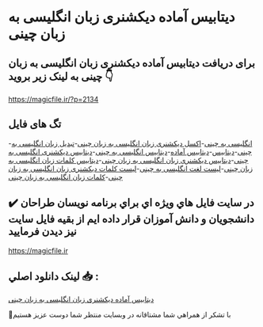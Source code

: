 # دیتابیس آماده دیکشنری زبان انگلیسی به زبان چینی

## برای دریافت دیتابیس آماده دیکشنری زبان انگلیسی به زبان چینی به لینک زیر بروید 👇

https://magicfile.ir/?p=2134

## تگ های فایل

-[انگلیسی به چینی](https://magicfile.ir/product/%d8%af%db%8c%d8%aa%d8%a7%d8%a8%db%8c%d8%b3-%d8%a2%d9%85%d8%a7%d8%af%d9%87-%d8%af%db%8c%da%a9%d8%b4%d9%86%d8%b1%db%8c-%d8%b2%d8%a8%d8%a7%d9%86-%d8%a7%d9%86%da%af%d9%84%db%8c%d8%b3%db%8c-%d8%a8%d9%87-%d8%b2%d8%a8%d8%a7%d9%86-%da%86%db%8c%d9%86%db%8c/)-[اکسل دیکشنری زبان انگلیسی به زبان چینی](https://magicfile.ir/product/%d8%af%db%8c%d8%aa%d8%a7%d8%a8%db%8c%d8%b3-%d8%a2%d9%85%d8%a7%d8%af%d9%87-%d8%af%db%8c%da%a9%d8%b4%d9%86%d8%b1%db%8c-%d8%b2%d8%a8%d8%a7%d9%86-%d8%a7%d9%86%da%af%d9%84%db%8c%d8%b3%db%8c-%d8%a8%d9%87-%d8%b2%d8%a8%d8%a7%d9%86-%da%86%db%8c%d9%86%db%8c/)-[تبدیل زبان انگلیسی به چینی](https://magicfile.ir/product/%d8%af%db%8c%d8%aa%d8%a7%d8%a8%db%8c%d8%b3-%d8%a2%d9%85%d8%a7%d8%af%d9%87-%d8%af%db%8c%da%a9%d8%b4%d9%86%d8%b1%db%8c-%d8%b2%d8%a8%d8%a7%d9%86-%d8%a7%d9%86%da%af%d9%84%db%8c%d8%b3%db%8c-%d8%a8%d9%87-%d8%b2%d8%a8%d8%a7%d9%86-%da%86%db%8c%d9%86%db%8c/)-[دیتابیس](https://magicfile.ir/product/%d8%af%db%8c%d8%aa%d8%a7%d8%a8%db%8c%d8%b3-%d8%a2%d9%85%d8%a7%d8%af%d9%87-%d8%af%db%8c%da%a9%d8%b4%d9%86%d8%b1%db%8c-%d8%b2%d8%a8%d8%a7%d9%86-%d8%a7%d9%86%da%af%d9%84%db%8c%d8%b3%db%8c-%d8%a8%d9%87-%d8%b2%d8%a8%d8%a7%d9%86-%da%86%db%8c%d9%86%db%8c/)-[دیتابیس آماده](https://magicfile.ir/product/%d8%af%db%8c%d8%aa%d8%a7%d8%a8%db%8c%d8%b3-%d8%a2%d9%85%d8%a7%d8%af%d9%87-%d8%af%db%8c%da%a9%d8%b4%d9%86%d8%b1%db%8c-%d8%b2%d8%a8%d8%a7%d9%86-%d8%a7%d9%86%da%af%d9%84%db%8c%d8%b3%db%8c-%d8%a8%d9%87-%d8%b2%d8%a8%d8%a7%d9%86-%da%86%db%8c%d9%86%db%8c/)-[دیتابیس انگلیسی به چینی](https://magicfile.ir/product/%d8%af%db%8c%d8%aa%d8%a7%d8%a8%db%8c%d8%b3-%d8%a2%d9%85%d8%a7%d8%af%d9%87-%d8%af%db%8c%da%a9%d8%b4%d9%86%d8%b1%db%8c-%d8%b2%d8%a8%d8%a7%d9%86-%d8%a7%d9%86%da%af%d9%84%db%8c%d8%b3%db%8c-%d8%a8%d9%87-%d8%b2%d8%a8%d8%a7%d9%86-%da%86%db%8c%d9%86%db%8c/)-[دیتابیس دیکشنری انگلیسی به چینی](https://magicfile.ir/product/%d8%af%db%8c%d8%aa%d8%a7%d8%a8%db%8c%d8%b3-%d8%a2%d9%85%d8%a7%d8%af%d9%87-%d8%af%db%8c%da%a9%d8%b4%d9%86%d8%b1%db%8c-%d8%b2%d8%a8%d8%a7%d9%86-%d8%a7%d9%86%da%af%d9%84%db%8c%d8%b3%db%8c-%d8%a8%d9%87-%d8%b2%d8%a8%d8%a7%d9%86-%da%86%db%8c%d9%86%db%8c/)-[دیتابیس دیکشنری زبان انگلیسی به زبان چینی](https://magicfile.ir/product/%d8%af%db%8c%d8%aa%d8%a7%d8%a8%db%8c%d8%b3-%d8%a2%d9%85%d8%a7%d8%af%d9%87-%d8%af%db%8c%da%a9%d8%b4%d9%86%d8%b1%db%8c-%d8%b2%d8%a8%d8%a7%d9%86-%d8%a7%d9%86%da%af%d9%84%db%8c%d8%b3%db%8c-%d8%a8%d9%87-%d8%b2%d8%a8%d8%a7%d9%86-%da%86%db%8c%d9%86%db%8c/)-[دیتابیس کلمات زبان انگلیسی به زبان چینی](https://magicfile.ir/product/%d8%af%db%8c%d8%aa%d8%a7%d8%a8%db%8c%d8%b3-%d8%a2%d9%85%d8%a7%d8%af%d9%87-%d8%af%db%8c%da%a9%d8%b4%d9%86%d8%b1%db%8c-%d8%b2%d8%a8%d8%a7%d9%86-%d8%a7%d9%86%da%af%d9%84%db%8c%d8%b3%db%8c-%d8%a8%d9%87-%d8%b2%d8%a8%d8%a7%d9%86-%da%86%db%8c%d9%86%db%8c/)-[لیست لغت انگلیسی به چینی](https://magicfile.ir/product/%d8%af%db%8c%d8%aa%d8%a7%d8%a8%db%8c%d8%b3-%d8%a2%d9%85%d8%a7%d8%af%d9%87-%d8%af%db%8c%da%a9%d8%b4%d9%86%d8%b1%db%8c-%d8%b2%d8%a8%d8%a7%d9%86-%d8%a7%d9%86%da%af%d9%84%db%8c%d8%b3%db%8c-%d8%a8%d9%87-%d8%b2%d8%a8%d8%a7%d9%86-%da%86%db%8c%d9%86%db%8c/)-[لیست کلمات دیکشنری زبان انگلیسی به زبان چینی](https://magicfile.ir/product/%d8%af%db%8c%d8%aa%d8%a7%d8%a8%db%8c%d8%b3-%d8%a2%d9%85%d8%a7%d8%af%d9%87-%d8%af%db%8c%da%a9%d8%b4%d9%86%d8%b1%db%8c-%d8%b2%d8%a8%d8%a7%d9%86-%d8%a7%d9%86%da%af%d9%84%db%8c%d8%b3%db%8c-%d8%a8%d9%87-%d8%b2%d8%a8%d8%a7%d9%86-%da%86%db%8c%d9%86%db%8c/)-[کلمات زبان انگلیسی به زبان چینی](https://magicfile.ir/product/%d8%af%db%8c%d8%aa%d8%a7%d8%a8%db%8c%d8%b3-%d8%a2%d9%85%d8%a7%d8%af%d9%87-%d8%af%db%8c%da%a9%d8%b4%d9%86%d8%b1%db%8c-%d8%b2%d8%a8%d8%a7%d9%86-%d8%a7%d9%86%da%af%d9%84%db%8c%d8%b3%db%8c-%d8%a8%d9%87-%d8%b2%d8%a8%d8%a7%d9%86-%da%86%db%8c%d9%86%db%8c/)

## ✔️ در سايت فايل هاي ويژه اي براي برنامه نويسان طراحان دانشجويان و دانش آموزان قرار داده ايم از بقيه فايل سايت نيز ديدن فرماييد

https://magicfile.ir


## لينک دانلود اصلي 📥 :

[دیتابیس آماده دیکشنری زبان انگلیسی به زبان چینی](https://magicfile.ir/product/%d8%af%db%8c%d8%aa%d8%a7%d8%a8%db%8c%d8%b3-%d8%a2%d9%85%d8%a7%d8%af%d9%87-%d8%af%db%8c%da%a9%d8%b4%d9%86%d8%b1%db%8c-%d8%b2%d8%a8%d8%a7%d9%86-%d8%a7%d9%86%da%af%d9%84%db%8c%d8%b3%db%8c-%d8%a8%d9%87-%d8%b2%d8%a8%d8%a7%d9%86-%da%86%db%8c%d9%86%db%8c/) 


🙏با تشکر از همراهي شما مشتاقانه در وبسایت منتظر شما دوست عزیز هستیم

